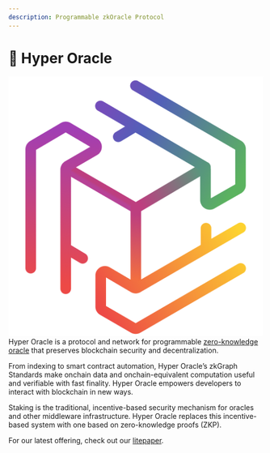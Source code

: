 ```yaml
---
description: Programmable zkOracle Protocol
---
```


# 🌈 Hyper Oracle

<img src=".gitbook/assets/hoLogoNoBG.png" alt="" data-size="line">Hyper Oracle is a protocol and network for programmable [zero-knowledge oracle](https://ethresear.ch/t/defining-zkoracle-for-ethereum/15131) that preserves blockchain security and decentralization.

From indexing to smart contract automation, Hyper Oracle’s zkGraph Standards make onchain data and onchain-equivalent computation useful and verifiable with fast finality. Hyper Oracle empowers developers to interact with blockchain in new ways.

Staking is the traditional, incentive-based security mechanism for oracles and other middleware infrastructure. Hyper Oracle replaces this incentive-based system with one based on zero-knowledge proofs (ZKP).

For our latest offering, check out our [litepaper](https://mirror.xyz/hyperoracleblog.eth/FKvpIGI7fiuNr5rnTlFWAdxk4QCNFIR9rmqDPxWLc2w).
